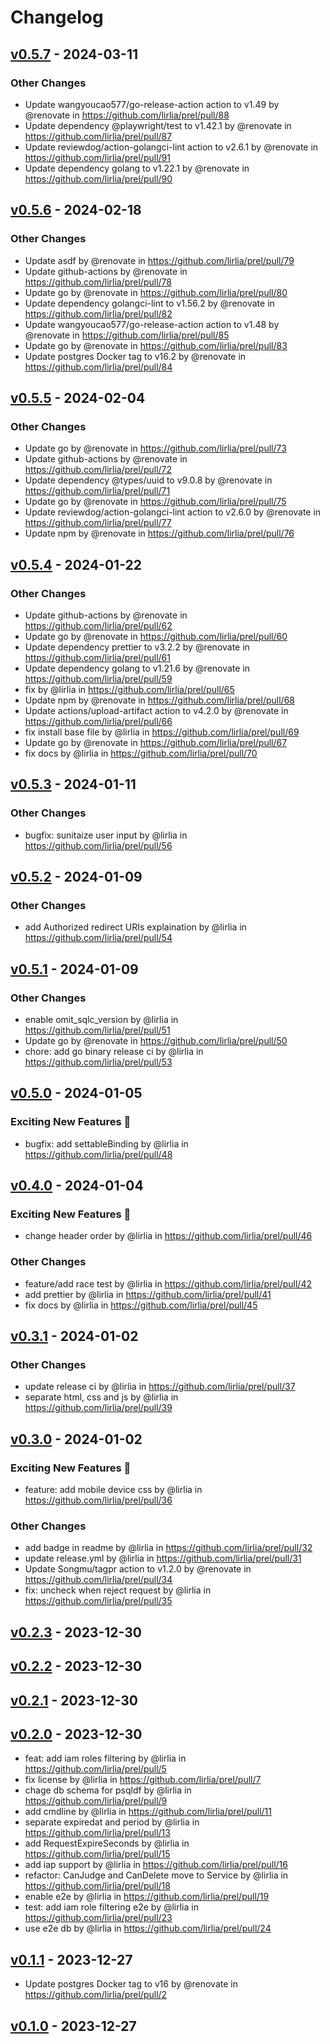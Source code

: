 # Changelog

## [v0.5.7](https://github.com/lirlia/prel/compare/v0.5.6...v0.5.7) - 2024-03-11
### Other Changes
- Update wangyoucao577/go-release-action action to v1.49 by @renovate in https://github.com/lirlia/prel/pull/88
- Update dependency @playwright/test to v1.42.1 by @renovate in https://github.com/lirlia/prel/pull/87
- Update reviewdog/action-golangci-lint action to v2.6.1 by @renovate in https://github.com/lirlia/prel/pull/91
- Update dependency golang to v1.22.1 by @renovate in https://github.com/lirlia/prel/pull/90

## [v0.5.6](https://github.com/lirlia/prel/compare/v0.5.5...v0.5.6) - 2024-02-18
### Other Changes
- Update asdf by @renovate in https://github.com/lirlia/prel/pull/79
- Update github-actions by @renovate in https://github.com/lirlia/prel/pull/78
- Update go by @renovate in https://github.com/lirlia/prel/pull/80
- Update dependency golangci-lint to v1.56.2 by @renovate in https://github.com/lirlia/prel/pull/82
- Update wangyoucao577/go-release-action action to v1.48 by @renovate in https://github.com/lirlia/prel/pull/85
- Update go by @renovate in https://github.com/lirlia/prel/pull/83
- Update postgres Docker tag to v16.2 by @renovate in https://github.com/lirlia/prel/pull/84

## [v0.5.5](https://github.com/lirlia/prel/compare/v0.5.4...v0.5.5) - 2024-02-04
### Other Changes
- Update go by @renovate in https://github.com/lirlia/prel/pull/73
- Update github-actions by @renovate in https://github.com/lirlia/prel/pull/72
- Update dependency @types/uuid to v9.0.8 by @renovate in https://github.com/lirlia/prel/pull/71
- Update go by @renovate in https://github.com/lirlia/prel/pull/75
- Update reviewdog/action-golangci-lint action to v2.6.0 by @renovate in https://github.com/lirlia/prel/pull/77
- Update npm by @renovate in https://github.com/lirlia/prel/pull/76

## [v0.5.4](https://github.com/lirlia/prel/compare/v0.5.3...v0.5.4) - 2024-01-22
### Other Changes
- Update github-actions by @renovate in https://github.com/lirlia/prel/pull/62
- Update go by @renovate in https://github.com/lirlia/prel/pull/60
- Update dependency prettier to v3.2.2 by @renovate in https://github.com/lirlia/prel/pull/61
- Update dependency golang to v1.21.6 by @renovate in https://github.com/lirlia/prel/pull/59
- fix by @lirlia in https://github.com/lirlia/prel/pull/65
- Update npm by @renovate in https://github.com/lirlia/prel/pull/68
- Update actions/upload-artifact action to v4.2.0 by @renovate in https://github.com/lirlia/prel/pull/66
- fix install base file by @lirlia in https://github.com/lirlia/prel/pull/69
- Update go by @renovate in https://github.com/lirlia/prel/pull/67
- fix docs by @lirlia in https://github.com/lirlia/prel/pull/70

## [v0.5.3](https://github.com/lirlia/prel/compare/v0.5.2...v0.5.3) - 2024-01-11
### Other Changes
- bugfix: sunitaize user input by @lirlia in https://github.com/lirlia/prel/pull/56

## [v0.5.2](https://github.com/lirlia/prel/compare/v0.5.1...v0.5.2) - 2024-01-09
### Other Changes
- add Authorized redirect URIs explaination by @lirlia in https://github.com/lirlia/prel/pull/54

## [v0.5.1](https://github.com/lirlia/prel/compare/v0.5.0...v0.5.1) - 2024-01-09
### Other Changes
- enable omit_sqlc_version by @lirlia in https://github.com/lirlia/prel/pull/51
- Update go by @renovate in https://github.com/lirlia/prel/pull/50
- chore: add go binary release ci by @lirlia in https://github.com/lirlia/prel/pull/53

## [v0.5.0](https://github.com/lirlia/prel/compare/v0.4.0...v0.5.0) - 2024-01-05
### Exciting New Features 🎉
- bugfix: add settableBinding by @lirlia in https://github.com/lirlia/prel/pull/48

## [v0.4.0](https://github.com/lirlia/prel/compare/v0.3.1...v0.4.0) - 2024-01-04
### Exciting New Features 🎉
- change header order by @lirlia in https://github.com/lirlia/prel/pull/46
### Other Changes
- feature/add race test by @lirlia in https://github.com/lirlia/prel/pull/42
- add prettier by @lirlia in https://github.com/lirlia/prel/pull/41
- fix docs by @lirlia in https://github.com/lirlia/prel/pull/45

## [v0.3.1](https://github.com/lirlia/prel/compare/v0.3.0...v0.3.1) - 2024-01-02
### Other Changes
- update release ci by @lirlia in https://github.com/lirlia/prel/pull/37
- separate html, css and js by @lirlia in https://github.com/lirlia/prel/pull/39

## [v0.3.0](https://github.com/lirlia/prel/compare/v0.2.3...v0.3.0) - 2024-01-02

### Exciting New Features 🎉

- feature: add mobile device css by @lirlia in https://github.com/lirlia/prel/pull/36

### Other Changes

- add badge in readme by @lirlia in https://github.com/lirlia/prel/pull/32
- update release.yml by @lirlia in https://github.com/lirlia/prel/pull/31
- Update Songmu/tagpr action to v1.2.0 by @renovate in https://github.com/lirlia/prel/pull/34
- fix: uncheck when reject request by @lirlia in https://github.com/lirlia/prel/pull/35

## [v0.2.3](https://github.com/lirlia/prel/compare/v0.2.2...v0.2.3) - 2023-12-30

## [v0.2.2](https://github.com/lirlia/prel/compare/v0.2.1...v0.2.2) - 2023-12-30

## [v0.2.1](https://github.com/lirlia/prel/compare/v0.2.0...v0.2.1) - 2023-12-30

## [v0.2.0](https://github.com/lirlia/prel/compare/v0.1.1...v0.2.0) - 2023-12-30

- feat: add iam roles filtering by @lirlia in https://github.com/lirlia/prel/pull/5
- fix license by @lirlia in https://github.com/lirlia/prel/pull/7
- chage db schema for psqldf by @lirlia in https://github.com/lirlia/prel/pull/9
- add cmdline by @lirlia in https://github.com/lirlia/prel/pull/11
- separate expiredat and period by @lirlia in https://github.com/lirlia/prel/pull/13
- add RequestExpireSeconds by @lirlia in https://github.com/lirlia/prel/pull/15
- add iap support by @lirlia in https://github.com/lirlia/prel/pull/16
- refactor: CanJudge and CanDelete move to Service by @lirlia in https://github.com/lirlia/prel/pull/18
- enable e2e by @lirlia in https://github.com/lirlia/prel/pull/19
- test: add iam role filtering e2e by @lirlia in https://github.com/lirlia/prel/pull/23
- use e2e db by @lirlia in https://github.com/lirlia/prel/pull/24

## [v0.1.1](https://github.com/lirlia/prel/compare/v0.1.0...v0.1.1) - 2023-12-27

- Update postgres Docker tag to v16 by @renovate in https://github.com/lirlia/prel/pull/2

## [v0.1.0](https://github.com/lirlia/prel/commits/v0.1.0) - 2023-12-27
